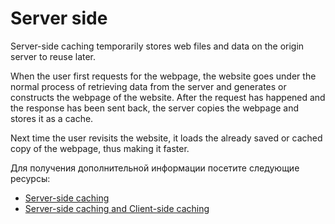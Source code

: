 # Server side

Server-side caching temporarily stores web files and data on the origin server to reuse later.

When the user first requests for the webpage, the website goes under the normal process of retrieving data from the server and generates or constructs the webpage of the website. After the request has happened and the response has been sent back, the server copies the webpage and stores it as a cache.

Next time the user revisits the website, it loads the already saved or cached copy of the webpage, thus making it faster.

Для получения дополнительной информации посетите следующие ресурсы:

- [Server-side caching ](https://www.starwindsoftware.com/resource-library/server-side-caching/)
- [Server-side caching and Client-side caching](https://www.codingninjas.com/codestudio/library/server-side-caching-and-client-side-caching)
